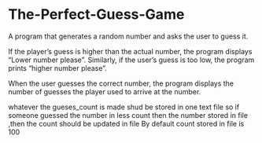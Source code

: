 # The-Perfect-Guess-Game
A program that generates a random number and asks the user to guess it.

If the player’s guess is higher than the actual number, the program displays “Lower number please”. Similarly, if the user’s guess is too low, the program prints “higher number please”.

When the user guesses the correct number, the program displays the number of guesses the player used to arrive at the number.

whatever the gueses_count is made shud be stored in one text file
so if someone guessed the number in less count then the number stored in file ,then the count should be updated in file
By default count stored in file is 100


